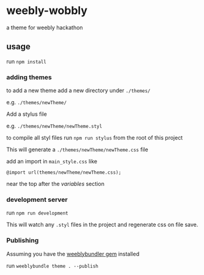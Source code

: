 # weebly-wobbly

a theme for weebly hackathon

## usage
run `npm install`

### adding themes
to add a new theme add a new directory under `./themes/`

e.g. `./themes/newTheme/`

Add a stylus file

e.g. `./themes/newTheme/newTheme.styl`

to compile all styl files run `npm run stylus` from the root of this project

This will generate a `./themes/newTheme/newTheme.css` file

add an import in `main_style.css` like

    @import url(themes/newTheme/newTheme.css);

near the top after the *variables* section

### development server

run `npm run development`

This will watch any `.styl` files in the project and regenerate css on file
save.

### Publishing

Assuming you have the [weeblybundler gem](http://themehack.weebly.com/weebly-bundler-gem.html)
installed

run `weeblybundle theme . --publish`
